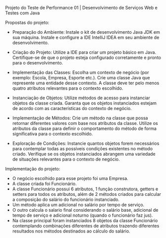Projeto do Teste de Performance 01 | Desenvolvimento de Serviços Web e Testes com Java 

Propostas do projeto:

  - Preparação do Ambiente:
    Instale o kit de desenvolvimento Java JDK em sua máquina. Instale e configure a IDE IntelliJ IDEA em seu ambiente de desenvolvimento.
    
  - Criação do Projeto:
    Utilize a IDE para criar um projeto básico em Java. Certifique-se de que o projeto esteja configurado corretamente e pronto para o desenvolvimento.

  - Implementação das Classes:
    Escolha um contexto de negócio (por exemplo: Escola, Empresa, Esporte etc.). Crie uma classe Java que represente uma entidade desse contexto.
A classe deve ter pelo menos quatro atributos relevantes para o contexto escolhido.

  - Instanciação de Objetos:
    Utilize métodos de acesso para instanciar objetos da classe criada. Garanta que os objetos instanciados estejam de acordo com as características do contexto de negócio.
    
  - Implementação de Métodos:
    Crie um método na classe que possa retornar diferentes valores com base nos atributos da classe. Utilize os atributos da classe para definir o comportamento do método de forma
significativa para o contexto escolhido.

  - Exploração de Condições:
    Instancie quantos objetos forem necessários para contemplar todas as possíveis condições existentes no método criado. Verifique se os objetos instanciados abrangem uma variedade
de situações relevantes para o contexto de negócio.

Implementação do projeto:
- O negócio escolhido para esse projeto foi uma Empresa.
- A classe criada foi Funcionário.
- A classe Funcionário possui 6 atributos, 1 função construtora, getters e setters para todos os atributos, além de 2 métodos criados para calcular a composição do salário do funcionário
instanciado.
- Um método aplica um adicional no salário por tempo de serviço.
- O outro calcula o salario final considerando o salário base, adicional de tempo de serviço e adicional noturno (quando o funcionário faz jus).
- Na classe principal foram instanciados 8 objetos da classe Funcionário contemplando combinações diferentes de atributos trazendo diferentes resultados
nos métodos destinados ao cálculo do salário.
